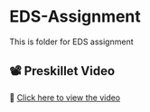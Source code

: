 # EDS-Assignment
This is folder for EDS assignment
## 📽️ Preskillet Video
🔗 [Click here to view the video](https://preskilet.com/202401120005@mitaoe.ac.in)

